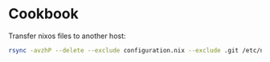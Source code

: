 # Cookbook

Transfer nixos files to another host:

```sh
rsync -avzhP --delete --exclude configuration.nix --exclude .git /etc/nixos  192.168.0.1:/etc/
```
